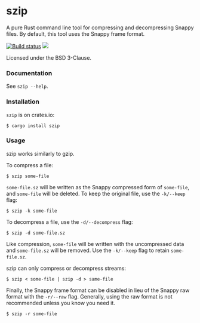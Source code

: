 szip
====
A pure Rust command line tool for compressing and decompressing Snappy files.
By default, this tool uses the Snappy frame format.

[![Build status](https://github.com/BurntSushi/rust-snappy/workflows/ci/badge.svg)](https://github.com/BurntSushi/rust-snappy/actions)
[![](http://meritbadge.herokuapp.com/szip)](https://crates.io/crates/szip)

Licensed under the BSD 3-Clause.


### Documentation

See `szip --help`.


### Installation

`szip` is on crates.io:

```
$ cargo install szip
```


### Usage

szip works similarly to gzip.

To compress a file:

```
$ szip some-file
```

`some-file.sz` will be written as the Snappy compressed form of `some-file`,
and `some-file` will be deleted. To keep the original file, use the `-k/--keep`
flag:

```
$ szip -k some-file
```

To decompress a file, use the `-d/--decompress` flag:

```
$ szip -d some-file.sz
```

Like compression, `some-file` will be written with the uncompressed data
and `some-file.sz` will be removed. Use the `-k/--keep` flag to retain
`some-file.sz`.

szip can only compress or decompress streams:

```
$ szip < some-file | szip -d > same-file
```

Finally, the Snappy frame format can be disabled in lieu of the Snappy raw
format with the `-r/--raw` flag. Generally, using the raw format is not
recommended unless you know you need it.

```
$ szip -r some-file
```
